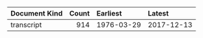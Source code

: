 | Document Kind   |   Count | Earliest   | Latest     |
|:----------------|--------:|:-----------|:-----------|
| transcript      |     914 | 1976-03-29 | 2017-12-13 |